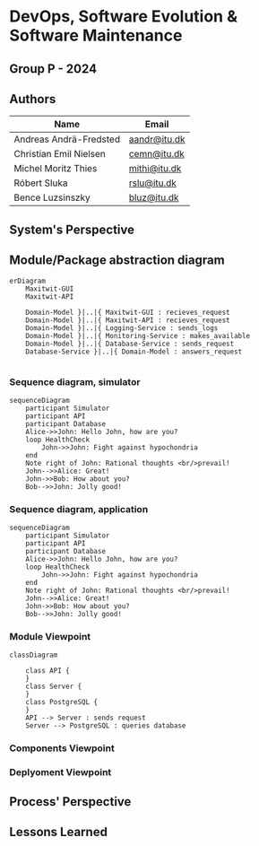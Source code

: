 # DevOps, Software Evolution & Software Maintenance

## Group P - 2024

## Authors

| Name | Email |
|------|-------|
| Andreas Andrä-Fredsted | <aandr@itu.dk> |
| Christian Emil Nielsen | <cemn@itu.dk> |
| Michel Moritz Thies | <mithi@itu.dk> |
| Róbert Sluka | <rslu@itu.dk> |
| Bence Luzsinszky | <bluz@itu.dk> |

## System's Perspective


## Module/Package abstraction diagram

```mermaid
erDiagram
    Maxitwit-GUI
    Maxitwit-API

    Domain-Model }|..|{ Maxitwit-GUI : recieves_request
    Domain-Model }|..|{ Maxitwit-API : recieves_request
    Domain-Model }|..|{ Logging-Service : sends_logs
    Domain-Model }|..|{ Monitoring-Service : makes_available
    Domain-Model }|..|{ Database-Service : sends_request
    Database-Service }|..|{ Domain-Model : answers_request


```

### Sequence diagram, simulator

```mermaid
sequenceDiagram
    participant Simulator
    participant API
    participant Database
    Alice->>John: Hello John, how are you?
    loop HealthCheck
        John->>John: Fight against hypochondria
    end
    Note right of John: Rational thoughts <br/>prevail!
    John-->>Alice: Great!
    John->>Bob: How about you?
    Bob-->>John: Jolly good!
```

### Sequence diagram, application

```mermaid
sequenceDiagram
    participant Simulator
    participant API
    participant Database
    Alice->>John: Hello John, how are you?
    loop HealthCheck
        John->>John: Fight against hypochondria
    end
    Note right of John: Rational thoughts <br/>prevail!
    John-->>Alice: Great!
    John->>Bob: How about you?
    Bob-->>John: Jolly good!
```

### Module Viewpoint

```mermaid
classDiagram

    class API {
    }
    class Server {
    }
    class PostgreSQL {
    }
    API --> Server : sends request
    Server --> PostgreSQL : queries database
```

### Components Viewpoint

### Deplyoment Viewpoint

## Process' Perspective

## Lessons Learned
